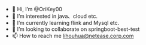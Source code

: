 - 👋 Hi, I’m @OriKey00
- 👀 I’m interested in java、cloud etc.
- 🌱 I’m currently learning flink and Mysql etc.
- 💞️ I’m looking to collaborate on springboot-best-test
- 📫 How to reach me lihouhua@netease.corp.com

<!---
OriKey00/OriKey00 is a ✨ special ✨ repository because its `README.md` (this file) appears on your GitHub profile.
You can click the Preview link to take a look at your changes.
--->
